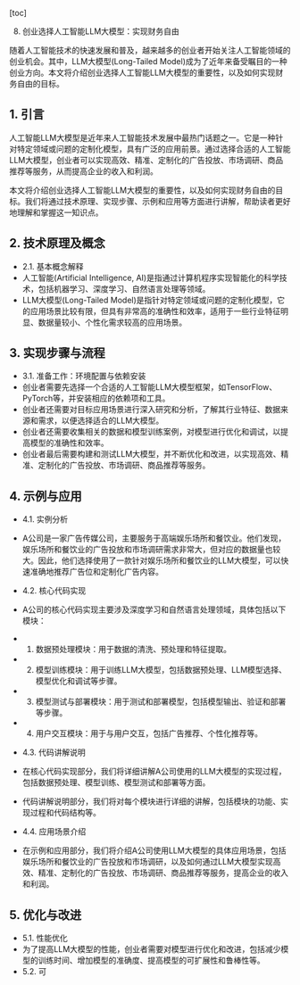 
[toc]                    
                
                
8. 创业选择人工智能LLM大模型：实现财务自由

随着人工智能技术的快速发展和普及，越来越多的创业者开始关注人工智能领域的创业机会。其中，LLM大模型(Long-Tailed Model)成为了近年来备受瞩目的一种创业方向。本文将介绍创业选择人工智能LLM大模型的重要性，以及如何实现财务自由的目标。

## 1. 引言

人工智能LLM大模型是近年来人工智能技术发展中最热门话题之一。它是一种针对特定领域或问题的定制化模型，具有广泛的应用前景。通过选择合适的人工智能LLM大模型，创业者可以实现高效、精准、定制化的广告投放、市场调研、商品推荐等服务，从而提高企业的收入和利润。

本文将介绍创业选择人工智能LLM大模型的重要性，以及如何实现财务自由的目标。我们将通过技术原理、实现步骤、示例和应用等方面进行讲解，帮助读者更好地理解和掌握这一知识点。

## 2. 技术原理及概念

- 2.1. 基本概念解释
- 人工智能(Artificial Intelligence, AI)是指通过计算机程序实现智能化的科学技术，包括机器学习、深度学习、自然语言处理等领域。
- LLM大模型(Long-Tailed Model)是指针对特定领域或问题的定制化模型，它的应用场景比较有限，但具有非常高的准确性和效率，适用于一些行业特征明显、数据量较小、个性化需求较高的应用场景。

## 3. 实现步骤与流程

- 3.1. 准备工作：环境配置与依赖安装
- 创业者需要先选择一个合适的人工智能LLM大模型框架，如TensorFlow、PyTorch等，并安装相应的依赖项和工具。
- 创业者还需要对目标应用场景进行深入研究和分析，了解其行业特征、数据来源和需求，以便选择适合的LLM大模型。
- 创业者还需要收集相关的数据和模型训练案例，对模型进行优化和调试，以提高模型的准确性和效率。
- 创业者最后需要构建和测试LLM大模型，并不断优化和改进，以实现高效、精准、定制化的广告投放、市场调研、商品推荐等服务。

## 4. 示例与应用

- 4.1. 实例分析
- A公司是一家广告传媒公司，主要服务于高端娱乐场所和餐饮业。他们发现，娱乐场所和餐饮业的广告投放和市场调研需求非常大，但对应的数据量也较大。因此，他们选择使用了一款针对娱乐场所和餐饮业的LLM大模型，可以快速准确地推荐广告位和定制化广告内容。
- 4.2. 核心代码实现
- A公司的核心代码实现主要涉及深度学习和自然语言处理领域，具体包括以下模块：
- 1. 数据预处理模块：用于数据的清洗、预处理和特征提取。
- 2. 模型训练模块：用于训练LLM大模型，包括数据预处理、LLM模型选择、模型优化和调试等步骤。
- 3. 模型测试与部署模块：用于测试和部署模型，包括模型输出、验证和部署等步骤。
- 4. 用户交互模块：用于与用户交互，包括广告推荐、个性化推荐等。

- 4.3. 代码讲解说明
- 在核心代码实现部分，我们将详细讲解A公司使用的LLM大模型的实现过程，包括数据预处理、模型训练、模型测试和部署等方面。
- 代码讲解说明部分，我们将对每个模块进行详细的讲解，包括模块的功能、实现过程和代码结构等。

- 4.4. 应用场景介绍
- 在示例和应用部分，我们将介绍A公司使用LLM大模型的具体应用场景，包括娱乐场所和餐饮业的广告投放和市场调研，以及如何通过LLM大模型实现高效、精准、定制化的广告投放、市场调研、商品推荐等服务，提高企业的收入和利润。

## 5. 优化与改进

- 5.1. 性能优化
- 为了提高LLM大模型的性能，创业者需要对模型进行优化和改进，包括减少模型的训练时间、增加模型的准确度、提高模型的可扩展性和鲁棒性等。
- 5.2. 可


